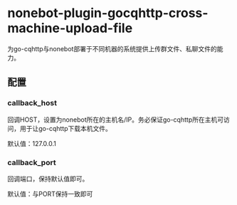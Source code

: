 nonebot-plugin-gocqhttp-cross-machine-upload-file
========

为go-cqhttp与nonebot部署于不同机器的系统提供上传群文件、私聊文件的能力。

## 配置

### callback_host

回调HOST，设置为nonebot所在的主机名/IP。务必保证go-cqhttp所在主机可访问，用于让go-cqhttp下载本机文件。

默认值：127.0.0.1

### callback_port

回调端口，保持默认值即可。

默认值：与PORT保持一致即可